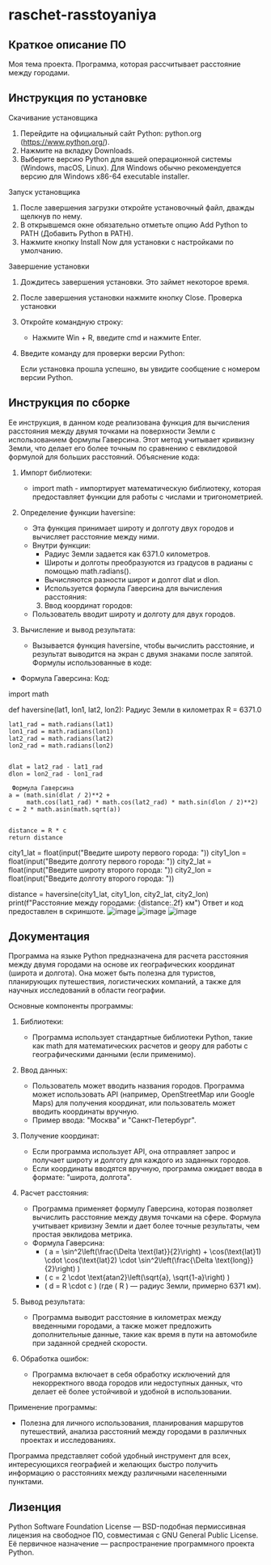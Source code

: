 # raschet-rasstoyaniya
## Краткое описание ПО
Моя тема проекта. Программа, которая рассчитывает расстояние между городами.
## Инструкция по установке
Скачивание установщика

1. Перейдите на официальный сайт Python: python.org (https://www.python.org/).
2. Нажмите на вкладку Downloads.
3. Выберите версию Python для вашей операционной системы (Windows, macOS, Linux). Для Windows обычно рекомендуется версию для Windows x86-64 executable installer.
 
 Запуск установщика

1. После завершения загрузки откройте установочный файл, дважды щелкнув по нему.
2. В открывшемся окне обязательно отметьте опцию Add Python to PATH (Добавить Python в PATH).
3. Нажмите кнопку Install Now для установки с настройками по умолчанию.
 
 Завершение установки

1. Дождитесь завершения установки. Это займет некоторое время.
2. После завершения установки нажмите кнопку Close.
 Проверка установки

1. Откройте командную строку:
   - Нажмите Win + R, введите cmd и нажмите Enter.
2. Введите команду для проверки версии Python:

   Если установка прошла успешно, вы увидите сообщение с номером версии Python.
## Инструкция по сборке
Ее инструкция, в данном коде реализована функция для вычисления расстояния между двумя точками на поверхности Земли с использованием формулы Гаверсина. Этот метод учитывает кривизну Земли, что делает его более точным по сравнению с евклидовой формулой для больших расстояний.
Объяснение кода: 
1. Импорт библиотеки:
   - import math - импортирует математическую библиотеку, которая предоставляет функции для работы с числами и тригонометрией.
    
2. Определение функции haversine:
   - Эта функция принимает широту и долготу двух городов и вычисляет расстояние между ними.
   - Внутри функции:
     - Радиус Земли задается как 6371.0 километров.
     - Широты и долготы преобразуются из градусов в радианы с помощью math.radians().
     - Вычисляются разности широт и долгот dlat и dlon.
     - Используется формула Гаверсина для вычисления расстояния:
      3. Ввод координат городов:
   - Пользователь вводит широту и долготу для двух городов.
4. Вычисление и вывод результата:
   - Вызывается функция haversine, чтобы вычислить расстояние, и результат выводится на экран с двумя знаками после запятой.
Формулы использованные в коде:
- Формула Гаверсина:
 Код:
  
import math

def haversine(lat1, lon1, lat2, lon2):
     Радиус Земли в километрах
    R = 6371.0
    
    
    lat1_rad = math.radians(lat1)
    lon1_rad = math.radians(lon1)
    lat2_rad = math.radians(lat2)
    lon2_rad = math.radians(lon2)
    
    
    dlat = lat2_rad - lat1_rad
    dlon = lon2_rad - lon1_rad
    
     Формула Гаверсина
    a = (math.sin(dlat / 2)**2 +
         math.cos(lat1_rad) * math.cos(lat2_rad) * math.sin(dlon / 2)**2)
    c = 2 * math.asin(math.sqrt(a))
    
    
    distance = R * c
    return distance


city1_lat = float(input("Введите широту первого города: "))
city1_lon = float(input("Введите долготу первого города: "))
city2_lat = float(input("Введите широту второго города: "))
city2_lon = float(input("Введите долготу второго города: "))


distance = haversine(city1_lat, city1_lon, city2_lat, city2_lon)
print(f"Расстояние между городами: {distance:.2f} км")
Ответ и код предоставлен в скриншоте.
![image](https://github.com/user-attachments/assets/168b64cc-9927-43c3-9575-5fb50495128a)
![image](https://github.com/user-attachments/assets/fc243275-f3fc-449d-8179-a0cd5371c611)
![image](https://github.com/user-attachments/assets/031ece63-3989-465e-bbe9-d82ed78a36bc)
## Документация 
Программа на языке Python предназначена для расчета расстояния между двумя городами на основе их географических координат (широта и долгота). Она может быть полезна для туристов, планирующих путешествия, логистических компаний, а также для научных исследований в области географии.

Основные компоненты программы:

1. Библиотеки:
   - Программа использует стандартные библиотеки Python, такие как math для математических расчетов и geopy для работы с географическими данными (если применимо).

2. Ввод данных:
   - Пользователь может вводить названия городов. Программа может использовать API (например, OpenStreetMap или Google Maps) для получения координат, или пользователь может вводить координаты вручную.
   - Пример ввода: "Москва" и "Санкт-Петербург".

3. Получение координат:
   - Если программа использует API, она отправляет запрос и получает широту и долготу для каждого из заданных городов.
   - Если координаты вводятся вручную, программа ожидает ввода в формате: "широта, долгота".

4. Расчет расстояния:
   - Программа применяет формулу Гаверсина, которая позволяет вычислить расстояние между двумя точками на сфере. Формула учитывает кривизну Земли и дает более точные результаты, чем простая эвклидова метрика.
   - Формула Гаверсина:
     - \( a = \sin^2\left(\frac{\Delta \text{lat}}{2}\right) + \cos(\text{lat}1) \cdot \cos(\text{lat}2) \cdot \sin^2\left(\frac{\Delta \text{long}}{2}\right) \)
     - \( c = 2 \cdot \text{atan2}\left(\sqrt{a}, \sqrt{1-a}\right) \)
     - \( d = R \cdot c \) (где \( R \) — радиус Земли, примерно 6371 км).

5. Вывод результата:
   - Программа выводит расстояние в километрах между введенными городами, а также может предложить дополнительные данные, такие как время в пути на автомобиле при заданной средней скорости.

6. Обработка ошибок:
   - Программа включает в себя обработку исключений для некорректного ввода городов или недоступных данных, что делает её более устойчивой и удобной в использовании.

Применение программы:
- Полезна для личного использования, планирования маршрутов путешествий, анализа расстояний между городами в различных проектах и исследованиях.

Программа представляет собой удобный инструмент для всех, интересующихся географией и желающих быстро получить информацию о расстояниях между различными населенными пунктами.
## Лизенция
Python Software Foundation License — BSD-подобная пермиссивная лицензия на свободное ПО, совместимая с GNU General Public License. 
Её первичное назначение — распространение программного проекта Python.





